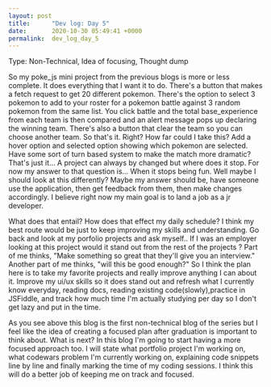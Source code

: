 ```yaml
---
layout: post
title:      "Dev log: Day 5"
date:       2020-10-30 05:49:41 +0000
permalink:  dev_log_day_5
---
```


Type: Non-Technical, Idea of focusing, Thought dump

So my poke_js mini project from the previous blogs is more or less complete. It does everything that I want it to do. There's a button that makes  a fetch request to get 20 different pokemon. There's the option to select 3 pokemon to add to your roster for a pokemon battle against 3 random pokemon from the same list. You click battle and the total base_experience from each team is then compared and an alert message pops up declaring the winning team. There's also a button that clear the team so you can choose another team. So that's it. Right? How far could I take this? Add a hover option and selected option showing which pokemon are selected. Have some sort of turn based system to make the match more dramatic? That's just it... A project can always by changed but where does it stop. For now my answer to that question is... When it stops being fun. Well maybe I should look at this differently? Maybe my answer should be, have someone use the application, then get feedback from them, then make changes accordingly. I believe right now my main goal is to land a job as a jr developer.

What does that entail? How does that effect my daily schedule? I think my best route would be just to keep improving my skills and understanding. Go back and look at my porfolio projects and ask myself.. If I was an employer looking at this project would it stand out from the rest of the projects ?  Part of me thinks, "Make something so great that they'll give you an interview."  Another part of me thinks, "will this be good enough?" So I think the plan here is to take my favorite projects and really improve anything I can about it. Improve my ui/ux skills so it does stand out and refresh what I currently know everyday, reading docs, reading existing code(slowly),practice in JSFiddle, and track how much time I'm actually studying per day so I don't get lazy and put in the time. 

As you see above this blog is the first non-technical blog of the series but I feel like the idea of creating a focused plan after graduation is important to think about. What is next? In this blog I'm going to start having a more focused approach too. I will state what portfolio project I'm working on, what codewars problem I'm currently working on, explaining code snippets line by line and finally marking the time of my coding sessions. I think this will do a better job of keeping me on track and focused.
